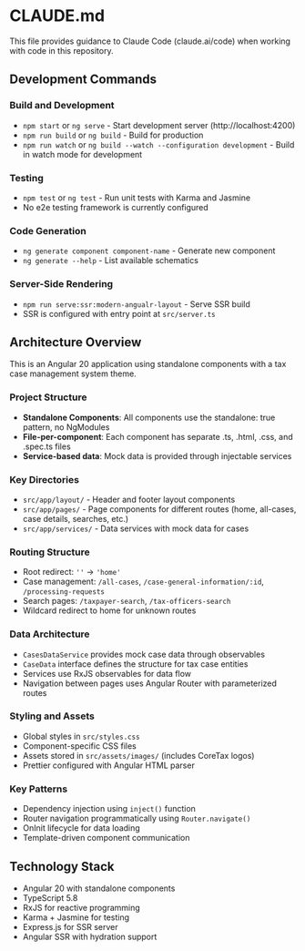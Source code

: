 # CLAUDE.md

This file provides guidance to Claude Code (claude.ai/code) when working with code in this repository.

## Development Commands

### Build and Development
- `npm start` or `ng serve` - Start development server (http://localhost:4200)
- `npm run build` or `ng build` - Build for production
- `npm run watch` or `ng build --watch --configuration development` - Build in watch mode for development

### Testing
- `npm test` or `ng test` - Run unit tests with Karma and Jasmine
- No e2e testing framework is currently configured

### Code Generation
- `ng generate component component-name` - Generate new component
- `ng generate --help` - List available schematics

### Server-Side Rendering
- `npm run serve:ssr:modern-angualr-layout` - Serve SSR build
- SSR is configured with entry point at `src/server.ts`

## Architecture Overview

This is an Angular 20 application using standalone components with a tax case management system theme.

### Project Structure
- **Standalone Components**: All components use the standalone: true pattern, no NgModules
- **File-per-component**: Each component has separate .ts, .html, .css, and .spec.ts files
- **Service-based data**: Mock data is provided through injectable services

### Key Directories
- `src/app/layout/` - Header and footer layout components
- `src/app/pages/` - Page components for different routes (home, all-cases, case details, searches, etc.)
- `src/app/services/` - Data services with mock data for cases

### Routing Structure
- Root redirect: `''` → `'home'`
- Case management: `/all-cases`, `/case-general-information/:id`, `/processing-requests`
- Search pages: `/taxpayer-search`, `/tax-officers-search`
- Wildcard redirect to home for unknown routes

### Data Architecture
- `CasesDataService` provides mock case data through observables
- `CaseData` interface defines the structure for tax case entities
- Services use RxJS observables for data flow
- Navigation between pages uses Angular Router with parameterized routes

### Styling and Assets
- Global styles in `src/styles.css`
- Component-specific CSS files
- Assets stored in `src/assets/images/` (includes CoreTax logos)
- Prettier configured with Angular HTML parser

### Key Patterns
- Dependency injection using `inject()` function
- Router navigation programmatically using `Router.navigate()`
- OnInit lifecycle for data loading
- Template-driven component communication

## Technology Stack
- Angular 20 with standalone components
- TypeScript 5.8
- RxJS for reactive programming
- Karma + Jasmine for testing
- Express.js for SSR server
- Angular SSR with hydration support